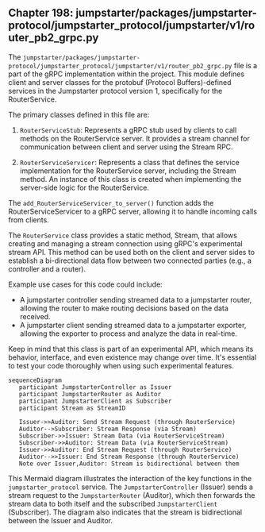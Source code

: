 ## Chapter 198: jumpstarter/packages/jumpstarter-protocol/jumpstarter_protocol/jumpstarter/v1/router_pb2_grpc.py

 The `jumpstarter/packages/jumpstarter-protocol/jumpstarter_protocol/jumpstarter/v1/router_pb2_grpc.py` file is a part of the gRPC implementation within the project. This module defines client and server classes for the protobuf (Protocol Buffers)-defined services in the Jumpstarter protocol version 1, specifically for the RouterService.

   The primary classes defined in this file are:

   1. `RouterServiceStub`: Represents a gRPC stub used by clients to call methods on the RouterService server. It provides a stream channel for communication between client and server using the Stream RPC.

   2. `RouterServiceServicer`: Represents a class that defines the service implementation for the RouterService server, including the Stream method. An instance of this class is created when implementing the server-side logic for the RouterService.

   The `add_RouterServiceServicer_to_server()` function adds the RouterServiceServicer to a gRPC server, allowing it to handle incoming calls from clients.

   The `RouterService` class provides a static method, Stream, that allows creating and managing a stream connection using gRPC's experimental stream API. This method can be used both on the client and server sides to establish a bi-directional data flow between two connected parties (e.g., a controller and a router).

   Example use cases for this code could include:
   - A jumpstarter controller sending streamed data to a jumpstarter router, allowing the router to make routing decisions based on the data received.
   - A jumpstarter client sending streamed data to a jumpstarter exporter, allowing the exporter to process and analyze the data in real-time.

   Keep in mind that this class is part of an experimental API, which means its behavior, interface, and even existence may change over time. It's essential to test your code thoroughly when using such experimental features.

 ```mermaid
sequenceDiagram
    participant JumpstarterController as Issuer
    participant JumpstarterRouter as Auditor
    participant JumpstarterClient as Subscriber
    participant Stream as StreamID

    Issuer->>Auditor: Send Stream Request (through RouterService)
    Auditor-->Subscriber: Stream Response (via Stream)
    Subscriber->>Issuer: Stream Data (via RouterServiceStream)
    Subscriber->>Auditor: Stream Data (via RouterServiceStream)
    Issuer->>Auditor: End Stream Request (through RouterService)
    Auditor-->>Issuer: End Stream Response (through RouterService)
    Note over Issuer,Auditor: Stream is bidirectional between them
```

This Mermaid diagram illustrates the interaction of the key functions in the `jumpstarter_protocol` service. The `JumpstarterController` (Issuer) sends a stream request to the `JumpstarterRouter` (Auditor), which then forwards the stream data to both itself and the subscribed `JumpstarterClient` (Subscriber). The diagram also indicates that the stream is bidirectional between the Issuer and Auditor.